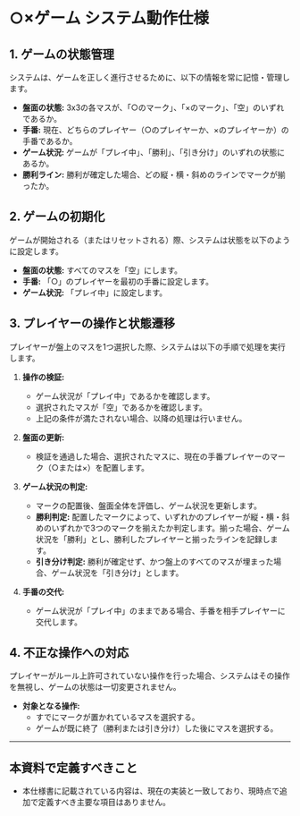 # ○×ゲーム システム動作仕様

## 1. ゲームの状態管理
システムは、ゲームを正しく進行させるために、以下の情報を常に記憶・管理します。

- **盤面の状態:** 3x3の各マスが、「○のマーク」、「×のマーク」、「空」のいずれであるか。
- **手番:** 現在、どちらのプレイヤー（○のプレイヤーか、×のプレイヤーか）の手番であるか。
- **ゲーム状況:** ゲームが「プレイ中」、「勝利」、「引き分け」のいずれの状態にあるか。
- **勝利ライン:** 勝利が確定した場合、どの縦・横・斜めのラインでマークが揃ったか。

## 2. ゲームの初期化
ゲームが開始される（またはリセットされる）際、システムは状態を以下のように設定します。

- **盤面の状態:** すべてのマスを「空」にします。
- **手番:** 「○」のプレイヤーを最初の手番に設定します。
- **ゲーム状況:** 「プレイ中」に設定します。

## 3. プレイヤーの操作と状態遷移
プレイヤーが盤上のマスを1つ選択した際、システムは以下の手順で処理を実行します。

1.  **操作の検証:**
    -   ゲーム状況が「プレイ中」であるかを確認します。
    -   選択されたマスが「空」であるかを確認します。
    -   上記の条件が満たされない場合、以降の処理は行いません。

2.  **盤面の更新:**
    -   検証を通過した場合、選択されたマスに、現在の手番プレイヤーのマーク（○または×）を配置します。

3.  **ゲーム状況の判定:**
    -   マークの配置後、盤面全体を評価し、ゲーム状況を更新します。
    -   **勝利判定:** 配置したマークによって、いずれかのプレイヤーが縦・横・斜めのいずれかで3つのマークを揃えたか判定します。揃った場合、ゲーム状況を「勝利」とし、勝利したプレイヤーと揃ったラインを記録します。
    -   **引き分け判定:** 勝利が確定せず、かつ盤上のすべてのマスが埋まった場合、ゲーム状況を「引き分け」とします。

4.  **手番の交代:**
    -   ゲーム状況が「プレイ中」のままである場合、手番を相手プレイヤーに交代します。

## 4. 不正な操作への対応
プレイヤーがルール上許可されていない操作を行った場合、システムはその操作を無視し、ゲームの状態は一切変更されません。

- **対象となる操作:**
  -   すでにマークが置かれているマスを選択する。
  -   ゲームが既に終了（勝利または引き分け）した後にマスを選択する。

---

## 本資料で定義すべきこと
- 本仕様書に記載されている内容は、現在の実装と一致しており、現時点で追加で定義すべき主要な項目はありません。
